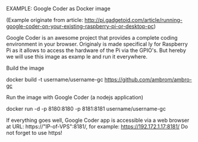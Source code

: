  

EXAMPLE: Google Coder as Docker image

(Example originate from article: http://pi.gadgetoid.com/article/running-google-coder-on-your-existing-raspberry-pi-or-desktop-pc)

Google Coder is an awesome project that provides a complete coding environment in your browser. Originaly is made specifical
ly for Raspberry Pi as it allows to access the hardware of the Pi via the GPIO's. But hereby we will use this image as examp
le and run it everywhere.

Build the image

docker build -t username/username-gc https://github.com/ambrom/ambro-gc

Run the image with Google Coder (a nodejs application)

docker run -d -p 8180:8180 -p 8181:8181 username/username-gc

If everything goes well, Google Coder app is accessible  via a web browser at URL: https://"IP-of-VPS":8181/, for example: https://192.172.1.17:8181/ Do not forget to use https!
